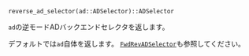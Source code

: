 ```
reverse_ad_selector(ad::ADSelector)::ADSelector
```

`ad`の逆モードADバックエンドセレクタを返します。

デフォルトでは`ad`自体を返します。 [`FwdRevADSelector`](@ref)も参照してください。
